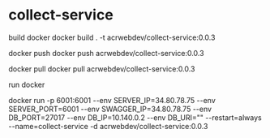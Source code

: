 # collect-service

build docker
docker build . -t acrwebdev/collect-service:0.0.3

docker push
docker push acrwebdev/collect-service:0.0.3

docker pull
docker pull acrwebdev/collect-service:0.0.3

run docker

docker run -p 6001:6001 --env SERVER_IP=34.80.78.75 --env SERVER_PORT=6001 --env SWAGGER_IP=34.80.78.75 --env DB_PORT=27017 --env DB_IP=10.140.0.2 --env DB_URI="" --restart=always --name=collect-service -d acrwebdev/collect-service:0.0.3
